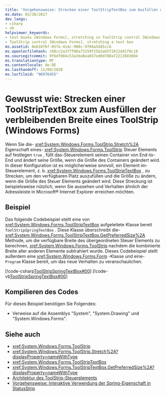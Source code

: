 ```yaml
---
title: 'Vorgehensweise: Strecken einer ToolStripTextBox zum Ausfüllen der verbleibenden Breite eines ToolStrip'
ms.date: 03/30/2017
dev_langs:
- csharp
- vb
helpviewer_keywords:
- text boxes [Windows Forms], stretching in ToolStrip control [Windows Forms]
- ToolStrip control [Windows Forms], stretching a text box
ms.assetid: 0e610fbf-85fe-414c-900c-9704a5dd5cc6
ms.openlocfilehash: c60cc2a377f08a73159f25b2ab5f2812d41f0c10
ms.sourcegitcommit: 9f6df084c53a3da0ea657ed0d708a72213683084
ms.translationtype: MT
ms.contentlocale: de-DE
ms.lasthandoff: 12/09/2020
ms.locfileid: "96976455"
---
```

# <a name="how-to-stretch-a-toolstriptextbox-to-fill-the-remaining-width-of-a-toolstrip-windows-forms"></a>Gewusst wie: Strecken einer ToolStripTextBox zum Ausfüllen der verbleibenden Breite eines ToolStrip (Windows Forms)
Wenn Sie die- <xref:System.Windows.Forms.ToolStrip.Stretch%2A> Eigenschaft eines- <xref:System.Windows.Forms.ToolStrip> Steuer Elements auf festlegen `true` , füllt das-Steuerelement seinen Container von End-to-End und ändert seine Größe, wenn die Größe des Containers geändert wird. In dieser Konfiguration ist es möglicherweise sinnvoll, ein Element im-Steuerelement, z. b. <xref:System.Windows.Forms.ToolStripTextBox> , zu Strecken, um den verfügbaren Platz auszufüllen und die Größe zu ändern, wenn die Größe des Steuer Elements geändert wird. Diese Streckung ist beispielsweise nützlich, wenn Sie aussehen und Verhalten ähnlich der Adressleiste in Microsoft® Internet Explorer erreichen möchten.  
  
## <a name="example"></a>Beispiel  
 Das folgende Codebeispiel stellt eine von <xref:System.Windows.Forms.ToolStripTextBox> aufgeleitete Klasse bereit `ToolStripSpringTextBox` . Diese Klasse überschreibt die- <xref:System.Windows.Forms.ToolStripTextBox.GetPreferredSize%2A> Methode, um die verfügbare Breite des übergeordneten Steuer Elements zu berechnen, <xref:System.Windows.Forms.ToolStrip> nachdem die kombinierte Breite aller anderen Elemente subtrahiert wurde. Dieses Codebeispiel stellt außerdem eine <xref:System.Windows.Forms.Form> -Klasse und eine- `Program` Klasse bereit, um das neue Verhalten zu veranschaulichen.  
  
 [!code-csharp[ToolStripSpringTextBox#00](~/samples/snippets/csharp/VS_Snippets_Winforms/ToolStripSpringTextBox/cs/ToolStripSpringTextBox.cs#00)]
 [!code-vb[ToolStripSpringTextBox#00](~/samples/snippets/visualbasic/VS_Snippets_Winforms/ToolStripSpringTextBox/vb/ToolStripSpringTextBox.vb#00)]  
  
## <a name="compiling-the-code"></a>Kompilieren des Codes  
 Für dieses Beispiel benötigen Sie Folgendes:  
  
- Verweise auf die Assemblys "System", "System.Drawing" und "System.Windows.Forms".  
  
## <a name="see-also"></a>Siehe auch

- <xref:System.Windows.Forms.ToolStrip>
- <xref:System.Windows.Forms.ToolStrip.Stretch%2A?displayProperty=nameWithType>
- <xref:System.Windows.Forms.ToolStripTextBox>
- <xref:System.Windows.Forms.ToolStripTextBox.GetPreferredSize%2A?displayProperty=nameWithType>
- [Architektur des ToolStrip-Steuerelements](toolstrip-control-architecture.md)
- [Vorgehensweise: Interaktive Verwendung der Spring-Eigenschaft in StatusStrip](how-to-use-the-spring-property-interactively-in-a-statusstrip.md)
